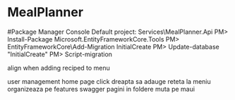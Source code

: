 # MealPlanner

#Package Manager Console
Default project: Services\MealPlanner.Api
PM> Install-Package Microsoft.EntityFrameworkCore.Tools
PM> EntityFrameworkCore\Add-Migration InitialCreate
PM> Update-database "InitialCreate"
PM> Script-migration




align when adding reciped to menu




user management
home page
click dreapta sa adauge reteta la meniu
organizeaza pe features
swagger
pagini in foldere
muta pe maui
